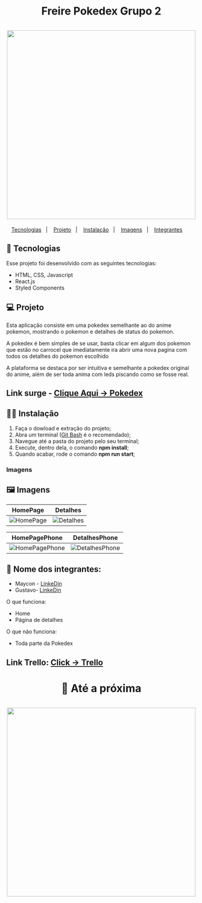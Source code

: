 <h1 align="center"> Freire Pokedex Grupo 2<br/><br/>
<img width=500 src="https://user-images.githubusercontent.com/60453269/180514649-84eed177-8639-46be-a6ed-0b641b56c50c.png"/> 
</h1>

<p align="center">
  <a href="#Tecnologias">Tecnologias</a>&nbsp;&nbsp;&nbsp;|&nbsp;&nbsp;&nbsp;
   <a href="#Projeto">Projeto</a>&nbsp;&nbsp;&nbsp;|&nbsp;&nbsp;&nbsp;
  <a href="#Instalação">Instalação</a>&nbsp;&nbsp;&nbsp;|&nbsp;&nbsp;&nbsp;
  <a href="#Imagens">Imagens</a>&nbsp;&nbsp;&nbsp;|&nbsp;&nbsp;&nbsp;
  <a href="#Integrantes">Integrantes</a>&nbsp;&nbsp;&nbsp;&nbsp;&nbsp;&nbsp;
</p>

<a id="Tecnologias"></a>
## 🚀 Tecnologias 

Esse projeto foi desenvolvido com as seguintes tecnologias:

- HTML, CSS, Javascript
- React.js
- Styled Components


<a id="Projeto"></a>
## 💻 Projeto
   Esta aplicação consiste em uma pokedex semelhante ao do anime pokemon, mostrando o pokemon e detalhes de status do pokemon.

   A pokedex é bem simples de se usar, basta clicar em algum dos pokemon que estão no carrocel que imediatamente ira abrir uma nova pagina com todos os detalhes do pokemon escolhido 

   A plataforma se destaca por ser intuitiva e semelhante a pokedex original do anime, além de ser toda anima com leds piscando como se fosse real. 

## Link surge - [Clique Aqui -> Pokedex](https://pokedex-devs22.surge.sh/)

<a id="Instalação"></a>
## 👨‍💻 Instalação

1. Faça o dowload e extração do projeto;
2. Abra um terminal ([Git Bash](https://git-scm.com/) é o recomendado);
3. Navegue até a pasta do projeto pelo seu terminal;
4. Execute, dentro dela, o comando **npm install**;
5. Quando acabar, rode o comando **npm run start**;

### Imagens

<a id="Imagens"></a>
## 🖼️ Imagens
 HomePage | Detalhes |
|---|---|
![HomePage](https://user-images.githubusercontent.com/60453269/180513373-53f6fd8d-b927-41c8-9847-c826a7937d59.png) | ![Detalhes](https://user-images.githubusercontent.com/60453269/180513482-dee483ee-53ab-4cfe-ba8e-591d95fac585.png)

 HomePagePhone | DetalhesPhone |
|---|---|
![HomePagePhone](https://user-images.githubusercontent.com/60453269/180514167-fc537632-9ace-4032-8ac7-8548e90c7dfb.png) | ![DetalhesPhone](https://user-images.githubusercontent.com/60453269/180514209-c81b983a-457e-48f0-bfa0-6ecd355be293.png)

<a id="Integrantes"></a>

## 💼 Nome dos integrantes: 

- Maycon - [LinkeDin](https://www.linkedin.com/in/maycon-coutinho/)
- Gustavo- [LinkeDin](https://www.linkedin.com/in/gustavomonteirodev/)

O que funciona:
- Home
- Página de detalhes

O que não funciona: 
- Toda parte da Pokedex

## Link Trello: [Click -> Trello](https://trello.com/b/Qm5sNW4q/pokedex)



<h1 align="center"> 👋 Até a próxima <br/><br/>
<img width=500 src="https://user-images.githubusercontent.com/60453269/180562678-f93892f7-3690-4217-97f1-d6e6a5df330f.png"/> 
</h1>

